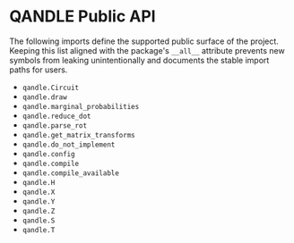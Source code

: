 # QANDLE Public API

The following imports define the supported public surface of the project. Keeping this
list aligned with the package's ``__all__`` attribute prevents new symbols from leaking
unintentionally and documents the stable import paths for users.

- `qandle.Circuit`
- `qandle.draw`
- `qandle.marginal_probabilities`
- `qandle.reduce_dot`
- `qandle.parse_rot`
- `qandle.get_matrix_transforms`
- `qandle.do_not_implement`
- `qandle.config`
- `qandle.compile`
- `qandle.compile_available`
- `qandle.H`
- `qandle.X`
- `qandle.Y`
- `qandle.Z`
- `qandle.S`
- `qandle.T`
